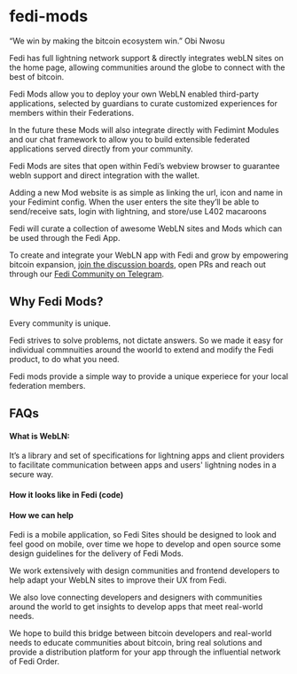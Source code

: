 # fedi-mods

“We win by making the bitcoin ecosystem win.” Obi Nwosu 

Fedi has full lightning network support & directly integrates webLN sites on the home page, allowing communities around the globe to connect with the best of bitcoin. 

Fedi Mods allow you to deploy your own WebLN enabled third-party applications, selected by guardians to curate customized experiences for members within their Federations. 

In the future these Mods will also integrate directly with Fedimint Modules and our chat framework to allow you to build extensible federated applications served directly from your community. 

Fedi Mods are sites that open within Fedi’s webview browser to guarantee webln support and direct integration with the wallet. 

Adding a new Mod website is as simple as linking the url, icon and name in your Fedimint config.  When the user enters the site they’ll be able to send/receive sats, login with lightning, and store/use L402 macaroons

Fedi will curate a collection of awesome WebLN sites and Mods which can be used through the Fedi App. 

To create and integrate your WebLN app with Fedi and grow by empowering bitcoin expansion, [join the discussion boards](https://github.com/fedibtc/fedi-mods/discussions), open PRs and  reach out through our [Fedi Community on Telegram](https://t.me/fedibtc).

## Why Fedi Mods?

Every community is unique. 

Fedi strives to solve problems, not dictate answers. So we made it easy for individual commnuities around the woorld to extend and modify the Fedi product, to do what you need.

Fedi mods provide a simple way to provide a unique experiece for your local federation members.

## FAQs

#### What is WebLN:  
It’s a library and set of specifications for lightning apps and client providers to facilitate communication between apps and users' lightning nodes in a secure way.

#### How it looks like in Fedi (code)

#### How we can help
Fedi is a mobile application, so Fedi Sites should be designed to look and feel good on mobile, over time we hope to develop and open source some design guidelines for the delivery of Fedi Mods. 

We work extensively with design communities and frontend developers to help adapt your WebLN sites to improve their UX from Fedi. 

We also love connecting developers and designers with communities around the world to get insights to develop apps that meet real-world needs. 

We hope to build this bridge between bitcoin developers and real-world needs to educate communities about bitcoin, bring real solutions and provide a distribution platform for your app through the influential network of Fedi Order.





